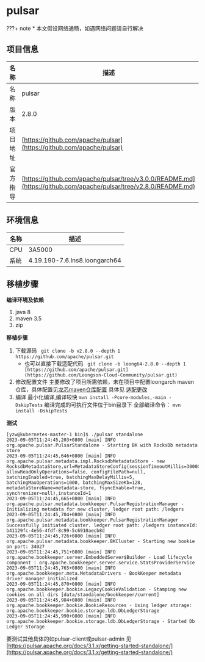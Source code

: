 # pulsar

<!-- note -->
???+ note
    * 本文假设网络通畅，如遇网络问题请自行解决
<!-- note end -->

## 项目信息

|名称       |描述|
|--         |--|
|名称       |pulsar|
|版本       |2.8.0|
|项目地址   |[https://github.com/apache/pulsar](https://github.com/apache/pulsar)|
|官方指导   |[https://github.com/apache/pulsar/tree/v3.0.0/README.md](https://github.com/apache/pulsar/tree/v2.8.0/README.md)|

## 环境信息

|名称       |描述|
|--         |--|
|CPU        |3A5000|
|系统       |4.19.190-7.6.lns8.loongarch64|


## 移植步骤

__编译环境及依赖__
1. java 8 
2. maven 3.5
3. zip

__移植步骤__
1. 下载源码
   ` git clone -b v2.8.0 --depth 1 https://github.com/apache/pulsar.git`
   - 也可以直接下载适配代码
   ` git clone -b loong64-2.8.0 --depth 1 [https://github.com/apache/pulsar.git](https://github.com/Loongson-Cloud-Community/pulsar.git)`
3. 修改配置文件
   主要修改了项目所需依赖，未在项目中配置loongarch maven仓库，具体配置见[龙芯maven仓库配置](http://docs.loongnix.cn/maven/user_guide.html)
   具体见 [适配更改](https://github.com/Loongson-Cloud-Community/pulsar/commit/43cbc56483d525000149e23d17d94c23bef2edcd)
4. 编译
   最小化编译,编译较快 
   ` mvn install -Pcore-modules,-main -DskipTests `
   编译完成的可执行文件位于bin目录下
   全部编译命令：
   ` mvn install -DskipTests `

__测试__

```
[yzw@kubernetes-master-1 bin]$ ./pulsar standalone
2023-09-05T11:24:45,203+0800 [main] INFO  org.apache.pulsar.PulsarStandalone - Starting BK with RocksDb metadata store
2023-09-05T11:24:45,646+0800 [main] INFO  org.apache.pulsar.metadata.impl.RocksdbMetadataStore - new RocksdbMetadataStore,url=MetadataStoreConfig(sessionTimeoutMillis=30000, allowReadOnlyOperations=false, configFilePath=null, batchingEnabled=true, batchingMaxDelayMillis=5, batchingMaxOperations=1000, batchingMaxSizeKb=128, metadataStoreName=metadata-store, fsyncEnable=true, synchronizer=null),instanceId=1
2023-09-05T11:24:45,665+0800 [main] INFO  org.apache.pulsar.metadata.bookkeeper.PulsarRegistrationManager - Initializing metadata for new cluster, ledger root path: /ledgers
2023-09-05T11:24:45,704+0800 [main] INFO  org.apache.pulsar.metadata.bookkeeper.PulsarRegistrationManager - Successfully initiated cluster. ledger root path: /ledgers instanceId: b41129fc-4e56-4fdf-8c99-5c6910aecb8d
2023-09-05T11:24:45,726+0800 [main] INFO  org.apache.pulsar.metadata.bookkeeper.BKCluster - Starting new bookie on port: 34027
2023-09-05T11:24:45,751+0800 [main] INFO  org.apache.bookkeeper.server.EmbeddedServer$Builder - Load lifecycle component : org.apache.bookkeeper.server.service.StatsProviderService
2023-09-05T11:24:45,765+0800 [main] INFO  org.apache.bookkeeper.meta.MetadataDrivers - BookKeeper metadata driver manager initialized
2023-09-05T11:24:45,870+0800 [main] INFO  org.apache.bookkeeper.bookie.LegacyCookieValidation - Stamping new cookies on all dirs [data/standalone/bookkeeper/current]
2023-09-05T11:24:45,984+0800 [main] INFO  org.apache.bookkeeper.bookie.BookieResources - Using ledger storage: org.apache.bookkeeper.bookie.storage.ldb.DbLedgerStorage
2023-09-05T11:24:45,990+0800 [main] INFO  org.apache.bookkeeper.bookie.storage.ldb.DbLedgerStorage - Started Db Ledger Storage

```
要测试其他具体的如pulsar-client或pulsar-admin 见[https://pulsar.apache.org/docs/3.1.x/getting-started-standalone/](https://pulsar.apache.org/docs/3.1.x/getting-started-standalone/)
